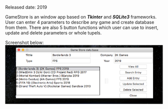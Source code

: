 Released date: 2019

GameStore is an window app based on ***Tkinter*** and ***SQLite3*** frameworks. User can enter 4 parameters to describe any game and create database from them.
There are also 5 button functions which user can use to insert, update and delete parameters or whole tupels.

Screenshot below:
![](images/gamestore.png)

